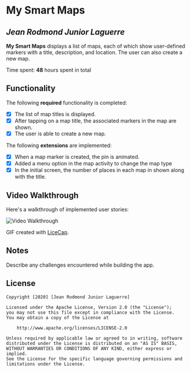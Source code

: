 # My Smart Maps

## *Jean Rodmond Junior Laguerre*

**My Smart Maps** displays a list of maps, each of which show user-defined markers with a title, description, and location. The user can also create a new map.

Time spent: **48** hours spent in total

## Functionality

The following **required** functionality is completed:

* [x] The list of map titles is displayed.
* [x] After tapping on a map title, the associated markers in the map are shown.
* [x] The user is able to create a new map.

The following **extensions** are implemented:

* [x] When a map marker is created, the pin is animated.
* [x] Added a menu option in the map activity to change the ​map type​
* [x] In the initial screen, the number of places in each map in shown along with the title.

## Video Walkthrough

Here's a walkthrough of implemented user stories:

<img src='https://j.gifs.com/AN5wq7.gif' title='Video Walkthrough' width='' alt='Video Walkthrough' />

GIF created with [LiceCap](http://www.cockos.com/licecap/).

## Notes

Describe any challenges encountered while building the app.

## License

    Copyright [2020] [Jean Rodmond Junior Laguerre]

    Licensed under the Apache License, Version 2.0 (the "License");
    you may not use this file except in compliance with the License.
    You may obtain a copy of the License at

        http://www.apache.org/licenses/LICENSE-2.0

    Unless required by applicable law or agreed to in writing, software
    distributed under the License is distributed on an "AS IS" BASIS,
    WITHOUT WARRANTIES OR CONDITIONS OF ANY KIND, either express or implied.
    See the License for the specific language governing permissions and
    limitations under the License.